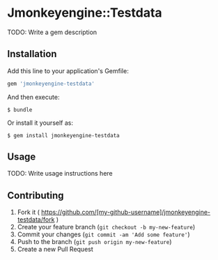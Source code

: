 # Jmonkeyengine::Testdata

TODO: Write a gem description

## Installation

Add this line to your application's Gemfile:

```ruby
gem 'jmonkeyengine-testdata'
```

And then execute:

    $ bundle

Or install it yourself as:

    $ gem install jmonkeyengine-testdata

## Usage

TODO: Write usage instructions here

## Contributing

1. Fork it ( https://github.com/[my-github-username]/jmonkeyengine-testdata/fork )
2. Create your feature branch (`git checkout -b my-new-feature`)
3. Commit your changes (`git commit -am 'Add some feature'`)
4. Push to the branch (`git push origin my-new-feature`)
5. Create a new Pull Request
